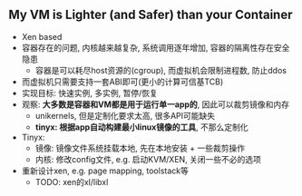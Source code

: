 ##  My VM is Lighter (and Safer) than your Container

- Xen based
- 容器存在的问题, 内核越来越复杂, 系统调用逐年增加, 容器的隔离性存在安全隐患
    * 容器是可以耗尽host资源的(cgroup), 而虚拟机会限制进程数, 防止ddos
- 而虚拟机只需要支持一套ABI即可(更小的计算可信基TCB)
- 实现目标: 快速实例, 多实例, 暂停/恢复
- 观察: **大多数是容器和VM都是用于运行单一app的**, 因此可以裁剪镜像和内存
    * unikernels, 但是定制化要求太高, 很多API可能缺失
    * **tinyx: 根据app自动构建最小linux镜像的工具**, 不那么定制化
- Tinyx: 
    * 镜像: 镜像文件系统挂载本地, 先在本地安装 + 一些裁剪操作
    * 内核: 修改config文件, e.g. 启动KVM/XEN, 关闭一些不必的选项
- 重新设计xen, e.g. page mapping, toolstack等
    * TODO: xen的xl/libxl

